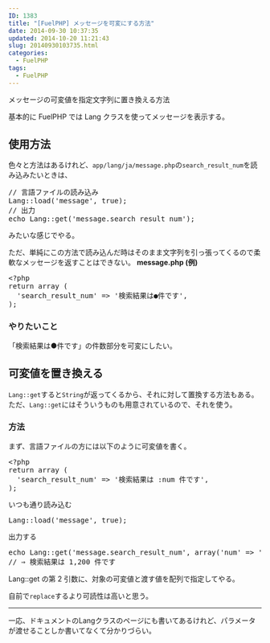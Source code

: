 ```yaml
---
ID: 1383
title: "[FuelPHP] メッセージを可変にする方法"
date: 2014-09-30 10:37:35
updated: 2014-10-20 11:21:43
slug: 20140930103735.html
categories:
  - FuelPHP
tags:
  - FuelPHP
---
```


メッセージの可変値を指定文字列に置き換える方法

<!--more-->

基本的に FuelPHP では Lang クラスを使ってメッセージを表示する。

<h2>使用方法</h2>
色々と方法はあるけれど、<code>app/lang/ja/message.php</code>の<code>search_result_num</code>を読み込みたいときは、
<pre class="linenums php">// 言語ファイルの読み込み
Lang::load('message', true);
// 出力
echo Lang::get('message.search_result_num');</pre>
みたいな感じでやる。

ただ、単純にこの方法で読み込んだ時はそのまま文字列を引っ張ってくるので柔軟なメッセージを返すことはできない。
<b>message.php (例)</b>

<pre class="linenums php">&lt;?php
return array (
  &#039;search_result_num&#039; =&gt; &#039;検索結果は●件です&#039;,
);</pre>

<h3>やりたいこと</h3>
「検索結果は●件です」の件数部分を可変にしたい。

<h2>可変値を置き換える</h2>
<code>Lang::get</code>すると<code>String</code>が返ってくるから、それに対して置換する方法もある。
ただ、<code>Lang::get</code>にはそういうものも用意されているので、それを使う。

<h3>方法</h3>
まず、言語ファイルの方には以下のように可変値を書く。
<pre class="linenums php">&lt;?php
return array (
  &#039;search_result_num&#039; =&gt; &#039;検索結果は :num 件です&#039;,
);</pre>

いつも通り読み込む

<pre class="linenums php">Lang::load('message', true);</pre>

出力する

<pre class="linenums php">echo Lang::get('message.search_result_num', array('num' => '1,200'));
// ⇒ 検索結果は 1,200 件です</pre>

Lang::get の第 2 引数に、対象の可変値と渡す値を配列で指定してやる。

自前で<code>replace</code>するより可読性は高いと思う。

<hr>
一応、ドキュメントのLangクラスのページにも書いてあるけれど、パラメータが渡せることしか書いてなくて分かりづらい。
